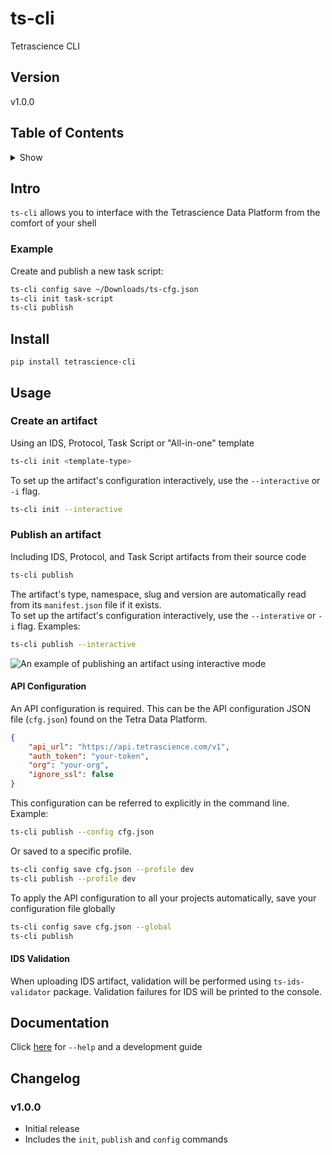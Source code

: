 # ts-cli <!-- omit in toc -->

Tetrascience CLI

## Version <!-- omit in toc -->

v1.0.0

## Table of Contents <!-- omit in toc -->
<details>
<summary>Show</summary>

- [Install](#install)
- [Usage](#usage)
  - [Create an artifact](#create-an-artifact)
  - [Publish an artifact](#publish-an-artifact)
    - [API Configuration](#api-configuration) 
    - [IDS Validation](#ids-validation)
- [Documentation](#documentation)
- [Changelog](#changelog)
  - [v1.0.0](#v100)

</details>

## Intro

`ts-cli` allows you to interface with the Tetrascience Data Platform from the comfort of your shell

### Example

Create and publish a new task script:

```bash
ts-cli config save ~/Downloads/ts-cfg.json
ts-cli init task-script
ts-cli publish
```

## Install

```
pip install tetrascience-cli
```

## Usage

### Create an artifact

Using an IDS, Protocol, Task Script or "All-in-one" template

```bash
ts-cli init <template-type>
```

To set up the artifact's configuration interactively, use the `--interactive` or `-i` flag.

```bash
ts-cli init --interactive
```

### Publish an artifact

Including IDS, Protocol, and Task Script artifacts from their source code

```bash
ts-cli publish
```

The artifact's type, namespace, slug and version are automatically read from its `manifest.json`
file if it exists.  
To set up the artifact's configuration interactively, use the `--interative` or `-i` flag. Examples:

```bash
ts-cli publish --interactive
```

![An example of publishing an artifact using interactive mode](./docs/figures/interactive-mode-example.gif)

#### API Configuration

An API configuration is required.
This can be the API configuration JSON file (`cfg.json`) found on the Tetra Data Platform.

```json
{
	"api_url": "https://api.tetrascience.com/v1",
	"auth_token": "your-token",
	"org": "your-org",
	"ignore_ssl": false
}
```

This configuration can be referred to explicitly in the command line.
Example:

```bash
ts-cli publish --config cfg.json
```

Or saved to a specific profile.

```bash
ts-cli config save cfg.json --profile dev
ts-cli publish --profile dev
```

To apply the API configuration to all your projects automatically,
save your configuration file globally

```bash
ts-cli config save cfg.json --global
ts-cli publish
```

#### IDS Validation

When uploading IDS artifact, validation will be performed using `ts-ids-validator` package.
Validation failures for IDS will be printed to the console.

## Documentation

Click [here](docs/README.md) for `--help` and a development guide 

## Changelog

### v1.0.0

- Initial release
- Includes the `init`, `publish` and `config` commands
